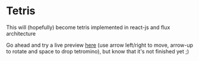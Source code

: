 Tetris
=====

This will (hopefully) become tetris implemented in react-js and flux architecture

Go ahead and try a live preview [here](http://abrabah.github.io/tetris-reactjs) (use arrow left/right to move, arrow-up to rotate and space to drop tetromino), but know that it's not finished yet ;)
